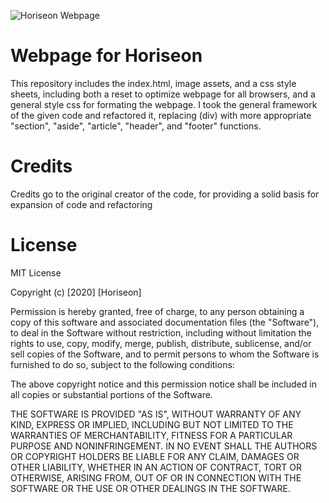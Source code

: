 ![Horiseon Webpage](assets/images/Horiseon_pg1.png)

# Webpage for Horiseon
This repository includes the index.html, image assets, and a css style sheets, including both a reset to optimize webpage for all browsers, and a general style css for formating the webpage. I took the general framework of the given code and refactored it, replacing (div) with more appropriate "section", "aside", "article", "header", and "footer" functions. 

# Credits

Credits go to the original creator of the code, for providing a solid basis for expansion of code and refactoring

# License

MIT License

Copyright (c) [2020] [Horiseon]

Permission is hereby granted, free of charge, to any person obtaining a copy
of this software and associated documentation files (the "Software"), to deal
in the Software without restriction, including without limitation the rights
to use, copy, modify, merge, publish, distribute, sublicense, and/or sell
copies of the Software, and to permit persons to whom the Software is
furnished to do so, subject to the following conditions:

The above copyright notice and this permission notice shall be included in all
copies or substantial portions of the Software.

THE SOFTWARE IS PROVIDED "AS IS", WITHOUT WARRANTY OF ANY KIND, EXPRESS OR
IMPLIED, INCLUDING BUT NOT LIMITED TO THE WARRANTIES OF MERCHANTABILITY,
FITNESS FOR A PARTICULAR PURPOSE AND NONINFRINGEMENT. IN NO EVENT SHALL THE
AUTHORS OR COPYRIGHT HOLDERS BE LIABLE FOR ANY CLAIM, DAMAGES OR OTHER
LIABILITY, WHETHER IN AN ACTION OF CONTRACT, TORT OR OTHERWISE, ARISING FROM,
OUT OF OR IN CONNECTION WITH THE SOFTWARE OR THE USE OR OTHER DEALINGS IN THE
SOFTWARE.

